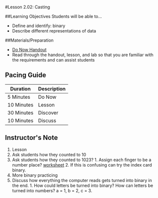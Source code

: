 #Lesson 2.02: Casting

##Learning Objectives
Students will be able to... 
* Define and identify: binary 
* Describe different representations of data

##Materials/Preparation
* [Do Now Handout]
* Read through the handout, lesson, and lab so that you are familiar with the requirements and can assist students

## Pacing Guide
| Duration   | Description |
| ---------- | ----------- |
| 5 Minutes  | Do Now      |
| 10 Minutes | Lesson      |
| 30 Minutes | Discover    |
| 10 Minutes | Discuss     |

## Instructor's Note
1. Lesson
  1. Ask students how they counted to 10
  2. Ask students how they counted to 1023? 
    1. Assign each finger to be a number place? [worksheet](https://www.mathsisfun.com/numbers/binary-count-fingers.html)
    2. If this is confusing can try the index card binary. 
  3. More binary practicing
  4. Discuss how everything the computer reads gets turned into binary in the end. 
    1. How could letters be turned into binary? How can letters be turned into numbers? a = 1, b = 2, c = 3. 


[Do Now Handout]:https://teals-introcs.gitbooks.io/2nd-semester-introduction-to-computer-science-pri/content/do_now_201.html
